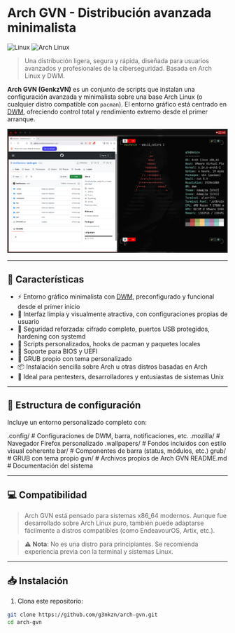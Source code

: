 # Arch GVN - Distribución avanzada minimalista

![Linux](https://img.shields.io/badge/Linux-FCC624?style=for-the-badge&logo=linux&logoColor=black)
![Arch Linux](https://img.shields.io/badge/Arch%20Linux-1793D1?style=for-the-badge&logo=arch-linux&logoColor=white)

> Una distribución ligera, segura y rápida, diseñada para usuarios avanzados y profesionales de la ciberseguridad. Basada en Arch Linux y DWM.

**Arch GVN (GenkzVN)** es un conjunto de scripts que instalan una configuración avanzada y minimalista sobre una base Arch Linux (o cualquier distro compatible con `pacman`). El entorno gráfico está centrado en [DWM](https://dwm.suckless.org/), ofreciendo control total y rendimiento extremo desde el primer arranque.

![Captura de pantalla](CapturaPantalla.png)

---

## 🚀 Características

- ⚡ Entorno gráfico minimalista con [DWM](https://dwm.suckless.org/), preconfigurado y funcional desde el primer inicio
- 🎨 Interfaz limpia y visualmente atractiva, con configuraciones propias de usuario
- 🔐 Seguridad reforzada: cifrado completo, puertos USB protegidos, hardening con systemd
- 🧩 Scripts personalizados, hooks de pacman y paquetes locales
- 💾 Soporte para BIOS y UEFI
- 🧭 GRUB propio con tema personalizado
- 📦 Instalación sencilla sobre Arch u otras distros basadas en Arch
- 🧠 Ideal para pentesters, desarrolladores y entusiastas de sistemas Unix

---

## 🧱 Estructura de configuración

Incluye un entorno personalizado completo con:

.config/ # Configuraciones de DWM, barra, notificaciones, etc.
.mozilla/ # Navegador Firefox personalizado
.wallpapers/ # Fondos incluidos con estilo visual coherente
bar/ # Componentes de barra (status, módulos, etc.)
grub/ # GRUB con tema propio
gvn/ # Archivos propios de Arch GVN
README.md # Documentación del sistema


---

## 💻 Compatibilidad

> Arch GVN está pensado para sistemas x86_64 modernos. Aunque fue desarrollado sobre Arch Linux puro, también puede adaptarse fácilmente a distros compatibles (como EndeavourOS, Artix, etc.).

> ⚠️ **Nota**: No es una distro para principiantes. Se recomienda experiencia previa con la terminal y sistemas Linux.

---

## 📥 Instalación

1. Clona este repositorio:

```bash
git clone https://github.com/g3nkzn/arch-gvn.git
cd arch-gvn
